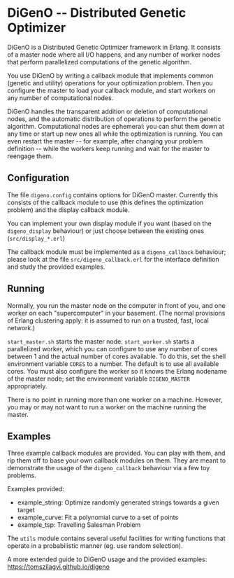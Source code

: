 # DiGenO -- Distributed Genetic Optimizer

DiGenO is a Distributed Genetic Optimizer framework in Erlang. It
consists of a master node where all I/O happens, and any number of
worker nodes that perform parallelized computations of the genetic
algorithm.

You use DiGenO by writing a callback module that implements common
(genetic and utility) operations for your optimization problem. Then
you configure the master to load your callback module, and start
workers on any number of computational nodes.

DiGenO handles the transparent addition or deletion of computational
nodes, and the automatic distribution of operations to perform the
genetic algorithm. Computational nodes are ephemeral: you can shut
them down at any time or start up new ones all while the optimization
is running. You can even restart the master -- for example, after
changing your problem definition -- while the workers keep running and
wait for the master to reengage them.

## Configuration

The file `digeno.config` contains options for DiGenO master. Currently
this consists of the callback module to use (this defines the
optimization problem) and the display callback module.

You can implement your own display module if you want (based on the
`digeno_display` behaviour) or just choose between the existing ones
(`src/display_*.erl`)

The callback module must be implemented as a `digeno_callback`
behaviour; please look at the file `src/digeno_callback.erl` for the
interface definition and study the provided examples.

## Running

Normally, you run the master node on the computer in front of you, and
one worker on each "supercomputer" in your basement. (The normal
provisions of Erlang clustering apply: it is assumed to run on a
trusted, fast, local network.)

`start_master.sh` starts the master node. `start_worker.sh` starts a
parallelized worker, which you can configure to use any number of
cores between 1 and the actual number of cores available. To do this,
set the shell environment variable `CORES` to a number. The default is
to use all available cores. You must also configure the worker so it
knows the Erlang nodename of the master node; set the environment
variable `DIGENO_MASTER` appropriately.

There is no point in running more than one worker on a machine.
However, you may or may not want to run a worker on the machine
running the master.

## Examples

Three example callback modules are provided. You can play with them,
and rip them off to base your own callback modules on them. They are
meant to demonstrate the usage of the `digeno_callback` behaviour via
a few toy problems.

Examples provided:
- example_string: Optimize randomly generated strings towards a given target
- example_curve: Fit a polynomial curve to a set of points
- example_tsp: Travelling Salesman Problem

The `utils` module contains several useful facilities for writing
functions that operate in a probabilistic manner (eg. use random
selection).

A more extended guide to DiGenO usage and the provided examples:
https://tomszilagyi.github.io/digeno

